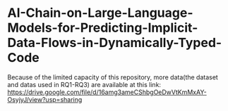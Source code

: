# AI-Chain-on-Large-Language-Models-for-Predicting-Implicit-Data-Flows-in-Dynamically-Typed-Code

Because of the limited capacity of this repository, more data(the dataset and datas used in RQ1-RQ3) are available at this link: https://drive.google.com/file/d/16amg3ameCShbgOeDwVtKmMxAY-OsyjyJ/view?usp=sharing
